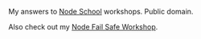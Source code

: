 My answers to [Node School](http://nodeschool.io) workshops. Public domain.

Also check out my [Node Fail Safe Workshop](https://gist.github.com/balupton/4721905fe5d51c541660).
